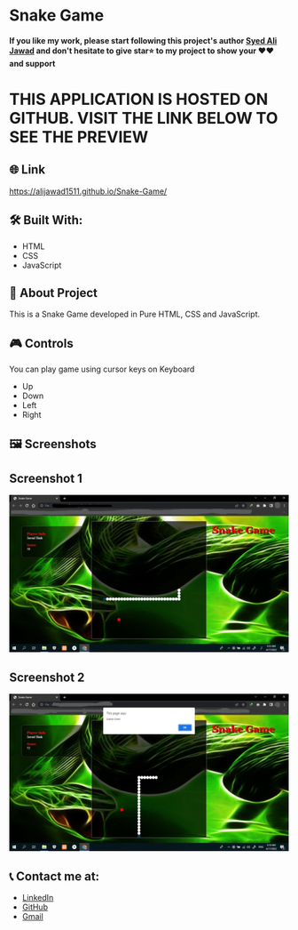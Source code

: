 # Snake Game

#### If you like my work, please start following this project's author [Syed Ali Jawad](https://github.com/alijawad1511) and don't hesitate to give star⭐ to my project to show your ❤️❤️ and support

# THIS APPLICATION IS HOSTED ON GITHUB. VISIT THE LINK BELOW TO SEE THE PREVIEW

## 🌐 Link
https://alijawad1511.github.io/Snake-Game/

## 🛠️ Built With:
- HTML
- CSS
- JavaScript

## 📝 About Project
This is a Snake Game developed in Pure HTML, CSS and JavaScript.

## 🎮 Controls
You can play game using cursor keys on Keyboard
- Up
- Down
- Left
- Right

## 🖼️ Screenshots

## Screenshot 1
<img src="https://github.com/alijawad1511/Snake-Game/blob/main/images/Sample%20Image%201.jpg" width="900" />

## Screenshot 2
<img src="https://github.com/alijawad1511/Snake-Game/blob/main/images/Sample%20Image%202.jpg" width="900" />


## 📞 Contact me at:
- [LinkedIn](https://www.linkedin.com/in/alijawad1511)
- [GitHub](https://github.com/alijawad1511)
- [Gmail](mailto:jawad.bukhari1511@gmail.com)
